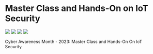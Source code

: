 # Master Class and Hands-On on IoT Security
![](https://img.shields.io/badge/Batch-22CYS-lightgreen) ![](https://img.shields.io/badge/Batch-21CYS-lightgreen) ![](https://img.shields.io/badge/UG-blue) ![](https://img.shields.io/badge/-CAM2023-blue)

Cyber Awareness Month - 2023: Master Class and Hands-On On IoT Security
